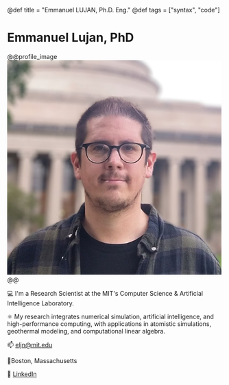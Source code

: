 @def title = "Emmanuel LUJAN, Ph.D. Eng."
@def tags = ["syntax", "code"]

# Emmanuel Lujan, PhD 

@@profile_image
![](/assets/elujan.jpg)
@@

💻 I'm a Research Scientist at the MIT's Computer Science & Artificial Intelligence Laboratory.

⚛ My research integrates numerical simulation, artificial intelligence, and high-performance computing, with applications in atomistic simulations, geothermal modeling, and computational linear algebra.

📫 [eljn@mit.edu](mailto:eljn@mit.edu)

📍Boston, Massachusetts

💼 [LinkedIn](https://www.linkedin.com/in/emmanuellujan/)










